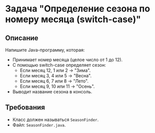 # Задача "Определение сезона по номеру месяца (switch-case)"

## Описание

Напишите Java-программу, которая:

- Принимает номер месяца (целое число от 1 до 12).
- С помощью switch-case определяет сезон:
    - Если месяц 12, 1 или 2 → "Зима".
    - Если месяц 3, 4 или 5 → "Весна".
    - Если месяц 6, 7 или 8 → "Лето".
    - Если месяц 9, 10 или 11 → "Осень".
- Выводит название сезона в консоль.

## Требования

- Класс должен называться `SeasonFinder`.
- Файл: `SeasonFinder.java`.
